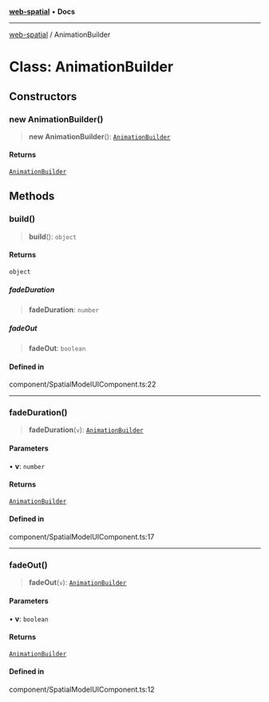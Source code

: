 [**web-spatial**](../README.md) • **Docs**

***

[web-spatial](../globals.md) / AnimationBuilder

# Class: AnimationBuilder

## Constructors

### new AnimationBuilder()

> **new AnimationBuilder**(): [`AnimationBuilder`](AnimationBuilder.md)

#### Returns

[`AnimationBuilder`](AnimationBuilder.md)

## Methods

### build()

> **build**(): `object`

#### Returns

`object`

##### fadeDuration

> **fadeDuration**: `number`

##### fadeOut

> **fadeOut**: `boolean`

#### Defined in

component/SpatialModelUIComponent.ts:22

***

### fadeDuration()

> **fadeDuration**(`v`): [`AnimationBuilder`](AnimationBuilder.md)

#### Parameters

• **v**: `number`

#### Returns

[`AnimationBuilder`](AnimationBuilder.md)

#### Defined in

component/SpatialModelUIComponent.ts:17

***

### fadeOut()

> **fadeOut**(`v`): [`AnimationBuilder`](AnimationBuilder.md)

#### Parameters

• **v**: `boolean`

#### Returns

[`AnimationBuilder`](AnimationBuilder.md)

#### Defined in

component/SpatialModelUIComponent.ts:12
